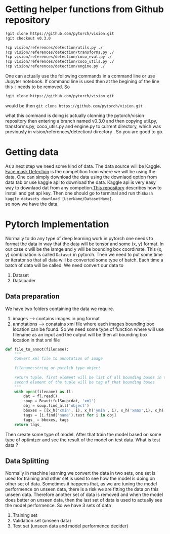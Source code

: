 # Getting helper functions from Github repository
```bash
!git clone https://github.com/pytorch/vision.git
!git checkout v0.3.0

!cp vision/references/detection/utils.py ./
!cp vision/references/detection/transforms.py ./
!cp vision/references/detection/coco_eval.py ./
!cp vision/references/detection/coco_utils.py ./
!cp vision/references/detection/engine.py ./
```

One can actually use the following commands in a command line or use Jupyter notebook. If command line is used then at the begining of the line this ``!`` needs to be removed.
So  
```bash
!git clone https://github.com/pytorch/vision.git
```
would be then 
`git clone https://github.com/pytorch/vision.git`

what this command is doing is actually clonning the pytorch/vision repository
then entering a branch named v0.3.0 and then copying util.py, transforms.py, coco_utils.py and engine.py to current directory, which was previously in vision/references/detection/ directory . So you are good to go. 

# Getting data 
As a next step we need some kind of data. The data source will be Kaggle. [Face mask Detection](https://www.kaggle.com/andrewmvd/face-mask-detection) is the competition from where we will be using the data. One can simply download the data using the downlaod option from data tab or use kaggle api to download the data. Kaggle api is very easy way to downlaod dat from any competion.[This repository](https://github.com/Kaggle/kaggle-api) describes how to install and get api key. Then one should go to terminal and run this```bash
kaggle datasets download [UserName/DatasetName]```.  
so now we have the data.

# Pytorch Implementation
Normally to do any type of deep learning work in pytorch one needs to format the data in way that the data will be tensor and some (x, y) format. In our case x will be the iamge and y will be bounding box coordinate. This (x, y) combination is called ``Dataset`` in pytorch.
Then we need to put some time or iterator so that all data will be converted some type of batch. Each time a batch of data will be called. We need convert our data to 
1. Dataset
2. Dataloader

## Data preparation
We have two folders containing the data we require. 
1. images --> contains images in png format
2. annotations --> conatains xml file where each images bounding box location can be found. So we need some type of function where will use filename as an input and the output will be then all bounding box location in that xml file
```python
def file_to_annot(filename):
    """
    Convert xml file to annotation of image 
    
    filename:string or pathlib type object
    
    return tuple. first element will be list of all bounding boxes in the image
    second element of the tuple will be tag of that bounding boxes
    """
    with open(filename) as fl:
        dat = fl.read()
        soup = BeautifulSoup(dat, 'xml')
        obj = soup.find_all('object')
        bboxes = [[x_h('xmin', i), x_h('ymin', i), x_h('xmax',i), x_h('ymax',i)] for i in obj]
        tags = [i.find('name').text for i in obj]
        tags_ = bboxes, tags
    return tags_
```



Then create some type of model. After that train the model based on some type of optimizer and see the result of the model on test data. What is test data ?

## Data Splitting
Normally in machine learning we convert the data in two sets, one set is used for training and other set is used to see how the model is doing on other set of data. Sometimes it happens that, as we are tuning the model performence on unseen data, there is a risk we are fitting the data on this unseen data. Therefore another set of data is removed and when the model does better on unseen data, then the last set of data is used to actually see the model performence.
So we have 3 sets of data
1. Training set
2. Validation set (unseen data)
3. Test set (unseen data and model performence decider)


